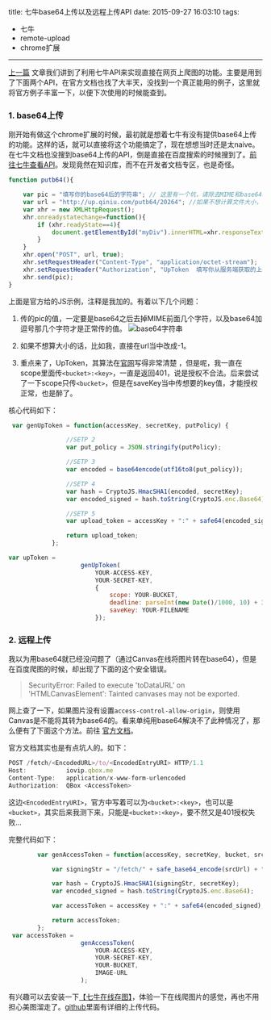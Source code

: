 title: 七牛base64上传以及远程上传API
date: 2015-09-27 16:03:10
tags:
- 七牛
- remote-upload
- chrome扩展
---

[上一篇](http://blog.dapenggaofei.com/2015/09/17/qiniu-add-to-favourite/) 文章我们讲到了利用七牛API来实现直接在网页上爬图的功能。主要是用到了下面两个API，在官方文档也找了大半天，没找到一个真正能用的例子，这里就将官方例子丰富一下，以便下次使用的时候能查到。

### 1. base64上传
刚开始有做这个chrome扩展的时候，最初就是想着七牛有没有提供base64上传的功能。这样的话，就可以直接将这个功能搞定了，现在想想当时还是太naive。在七牛文档也没搜到base64上传的API，倒是直接在百度搜索的时候搜到了。[前往七牛查看API](http://kb.qiniu.com/5rroxdgb)。发现竟然在知识库，而不在开发者文档专区，也是奇怪。
```javascript
function putb64(){

    var pic = "填写你的base64后的字符串"; // 这里有一个坑，请除去MIME和base64以及逗号
    var url = "http://up.qiniu.com/putb64/20264"; //如果不想计算文件大小，可以改成http://up.qiniu.com/putb64/-1
    var xhr = new XMLHttpRequest();
    xhr.onreadystatechange=function(){
        if (xhr.readyState==4){
            document.getElementById("myDiv").innerHTML=xhr.responseText;
        }
    }
    xhr.open("POST", url, true);
    xhr.setRequestHeader("Content-Type", "application/octet-stream");
    xhr.setRequestHeader("Authorization", "UpToken  填写你从服务端获取的上传token"); //UpToken其实有挺多问题
    xhr.send(pic);
}
```
上面是官方给的JS示例，注释是我加的。有着以下几个问题：

1. 传的pic的值，一定要是base64之后去掉MIME前面几个字符，以及base64加逗号那几个字符才是正常传的值。
![base64字符串](https://o0sjgyj4t.qnssl.com/qiniu-remote-upload-1.png?v=1)

2. 如果不想算大小的话，比如我，直接在url当中改成-1。
3. 重点来了，UpToken，其算法在[官网](http://developer.qiniu.com/docs/v6/api/reference/security/put-policy.html)写得非常清楚 ，但是呢，我一直在scope里面传`<bucket>:<key>`，一直是返回401，说是授权不合法。后来尝试了一下scope只传`<bucket>`，但是在saveKey当中传想要的key值，才能授权正常，也是醉了。

核心代码如下：
```javascript
 var genUpToken = function(accessKey, secretKey, putPolicy) {

                //SETP 2
                var put_policy = JSON.stringify(putPolicy);

                //SETP 3
                var encoded = base64encode(utf16to8(put_policy));

                //SETP 4
                var hash = CryptoJS.HmacSHA1(encoded, secretKey);
                var encoded_signed = hash.toString(CryptoJS.enc.Base64);

                //SETP 5
                var upload_token = accessKey + ":" + safe64(encoded_signed) + ":" + encoded;

                return upload_token;
            };

var upToken =
                    genUpToken(
                        YOUR-ACCESS-KEY,
                        YOUR-SECRET-KEY,
                        {
                            scope: YOUR-BUCKET,
                            deadline: parseInt(new Date()/1000, 10) + 3600, // 1小时有效期
                            saveKey: YOUR-FILENAME
                        });
```

### 2. 远程上传
我以为用base64就已经没问题了（通过Canvas在线将图片转在base64），但是在百度爬图的时候，却出现了下面的这个安全错误。
> SecurityError: Failed to execute 'toDataURL' on 'HTMLCanvasElement': Tainted canvases may not be exported.

网上查了一下，如果图片没有设置`access-control-allow-origin`，则使用Canvas是不能将其转为base64的。看来单纯用base64解决不了此种情况了，那么便有了下面这个方法。前往 [官方文档](http://developer.qiniu.com/docs/v6/api/reference/rs/fetch.html)。

官方文档其实也是有点坑人的。如下：
```javascript
POST /fetch/<EncodedURL>/to/<EncodedEntryURI> HTTP/1.1
Host:           iovip.qbox.me
Content-Type:   application/x-www-form-urlencoded
Authorization:  QBox <AccessToken>
```

这边`<EncodedEntryURI>`，官方中写着可以为`<bucket>:<key>`，也可以是`<bucket>`，其实后来我测下来，只能是`<bucket>:<key>`，要不然又是401授权失败...

完整代码如下：
```javascript
        var genAccessToken = function(accessKey, secretKey, bucket, srcUrl) {

            var signingStr = "/fetch/" + safe_base64_encode(srcUrl) + "/to/" + safe_base64_encode(bucket + ':' + YOUR-FILENAME) + '\n'; //记得加\n

            var hash = CryptoJS.HmacSHA1(signingStr, secretKey);
            var encoded_signed = hash.toString(CryptoJS.enc.Base64);

            var accessToken = accessKey + ":" + safe64(encoded_signed);

            return accessToken;
        };
 var accessToken =
                    genAccessToken(
                        YOUR-ACCESS-KEY,
                        YOUR-SECRET-KEY,
                        YOUR-BUCKET,
                        IMAGE-URL
                    );

```

有兴趣可以去安装一下[【七牛在线存图】](https://chrome.google.com/webstore/detail/ojgilmgaopbpimndoelnhacamaabdpni)，体验一下在线爬图片的感觉，再也不用担心美图溜走了。[github](https://github.com/git-patrickliu/QINIU-save-online-images)里面有详细的上传代码。


